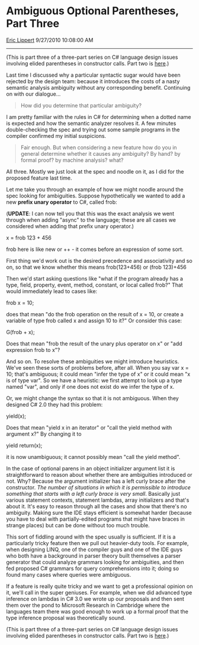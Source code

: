 # Ambiguous Optional Parentheses, Part Three

[Eric Lippert](https://social.msdn.microsoft.com/profile/Eric%20Lippert) 9/27/2010 10:08:00 AM

-----

(﻿This is part three of a three-part series on C\# language design issues involving elided parentheses in constructor calls. Part two is [here](http://blogs.msdn.com/b/ericlippert/archive/2010/09/23/ambiguous-optional-parentheses-part-two.aspx).)

Last time I discussed why a particular syntactic sugar would have been rejected by the design team: because it introduces the costs of a nasty semantic analysis ambiguity without any corresponding benefit. Continuing on with our dialogue...

> How did you determine that particular ambiguity?

I am pretty familiar with the rules in C\# for determining when a dotted name is expected and how the semantic analyzer resolves it. A few minutes double-checking the spec and trying out some sample programs in the compiler confirmed my initial suspicions.

> Fair enough. But when considering a new feature how do you in general determine whether it causes any ambiguity? By hand? by formal proof? by machine analysis? what?

All three. Mostly we just look at the spec and noodle on it, as I did for the proposed feature last time.

Let me take you through an example of how we might noodle around the spec looking for ambiguities. Suppose hypothetically we wanted to add a new **prefix unary operator** to C\#, called frob:

(**UPDATE**: I can now tell you that this was the exact analysis we went through when adding "async" to the language; these are all cases we considered when adding that prefix unary operator.)

 

x = frob 123 + 456

frob here is like new or ++ - it comes before an expression of some sort.

First thing we'd work out is the desired precedence and associativity and so on, so that we know whether this means frob(123+456) or (frob 123)+456

Then we'd start asking questions like "what if the program already has a type, field, property, event, method, constant, or local called frob?" That would immediately lead to cases like:

 

frob x = 10;

does that mean "do the frob operation on the result of x = 10, or create a variable of type frob called x and assign 10 to it?" Or consider this case:

 

G(frob + x);

Does that mean "frob the result of the unary plus operator on x" or "add expression frob to x"?

And so on. To resolve these ambiguities we might introduce heuristics. We've seen these sorts of problems before, after all. When you say var x = 10; that's ambiguous; it could mean "infer the type of x" or it could mean "x is of type var". So we have a heuristic: we first attempt to look up a type named "var", and only if one does not exist do we infer the type of x.

Or, we might change the syntax so that it is not ambiguous. When they designed C\# 2.0 they had this problem:

 

yield(x);

Does that mean "yield x in an iterator" or "call the yield method with argument x?" By changing it to

 

yield return(x);

it is now unambiguous; it cannot possibly mean "call the yield method".

In the case of optional parens in an object initializer argument list it is straightforward to reason about whether there are ambiguities introduced or not. Why? Because the argument initializer has a left curly brace after the constructor. *The number of situations in which it is permissible to introduce something that starts with a left curly brace is very small*. Basically just various statement contexts, statement lambdas, array initializers and that's about it. It's easy to reason through all the cases and show that there's no ambiguity. Making sure the IDE stays efficient is somewhat harder (because you have to deal with partially-edited programs that might have braces in strange places) but can be done without too much trouble.

This sort of fiddling around with the spec usually is sufficient. If it is a particularly tricky feature then we pull out heavier-duty tools. For example, when designing LINQ, one of the compiler guys and one of the IDE guys who both have a background in parser theory built themselves a parser generator that could analyze grammars looking for ambiguities, and then fed proposed C\# grammars for query comprehensions into it; doing so found many cases where queries were ambiguous.

If a feature is really quite tricky and we want to get a professional opinion on it, we'll call in the super geniuses. For example, when we did advanced type inference on lambdas in C\# 3.0 we wrote up our proposals and then sent them over the pond to Microsoft Research in Cambridge where the languages team there was good enough to work up a formal proof that the type inference proposal was theoretically sound.

(﻿This is part three of a three-part series on C\# language design issues involving elided parentheses in constructor calls. Part two is [here](http://blogs.msdn.com/b/ericlippert/archive/2010/09/23/ambiguous-optional-parentheses-part-two.aspx).)

